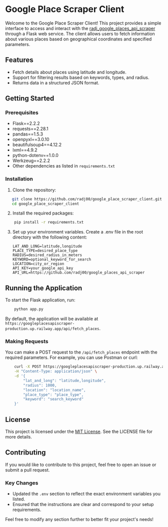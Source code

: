 # Google Place Scraper Client

Welcome to the Google Place Scraper Client! This project provides a simple interface to access and interact with the [radj_google_places_api_scraper](https://github.com/radj00/google_places_api_scraper) through a Flask web service. The client allows users to fetch information about various places based on geographical coordinates and specified parameters.

## Features

- Fetch details about places using latitude and longitude.
- Support for filtering results based on keywords, types, and radius.
- Returns data in a structured JSON format.

## Getting Started

### Prerequisites

- Flask==2.2.2
- requests==2.28.1
- pandas==1.5.3
- openpyxl==3.0.10
- beautifulsoup4==4.12.2
- lxml==4.9.2
- python-dotenv==1.0.0
- Werkzeug==2.2.2
- Other dependencies as listed in `requirements.txt`

### Installation

1. Clone the repository:

```bash
   git clone https://github.com/radj00/google_place_scraper_client.git
   cd google_place_scraper_client
```

2. Install the required packages:

```bash
    pip install -r requirements.txt
```

3. Set up your environment variables. Create a .env file in the root directory with the following content:

    ```
    LAT_AND_LONG=latitude,longitude
    PLACE_TYPE=desired_place_type
    RADIUS=desired_radius_in_meters
    KEYWORD=optional_keyword_for_search
    LOCATION=city_or_region
    API_KEY=your_google_api_key
    API_URL=https://github.com/radj00/google_places_api_scraper
    ```

## Running the Application
To start the Flask application, run:

```bash
    python app.py
```

By default, the application will be available at `https://googleplacesapiscraper-production.up.railway.app/api/fetch_places`.

### Making Requests

You can make a POST request to the `/api/fetch_places` endpoint with the required parameters. For example, you can use Postman or curl:

```bash
    curl -X POST https://googleplacesapiscraper-production.up.railway.app/api/fetch_places/api/fetch_places \
    -H "Content-Type: application/json" \
    -d '{
        "lat_and_long": "latitude,longitude",
        "radius": 1000,
        "location": "location_name",
        "place_type": "place_type",
        "keyword": "search_keyword"
    }'
```

## License
This project is licensed under the [MIT License](https://opensource.org/licenses/MIT). See the LICENSE file for more details.

## Contributing
If you would like to contribute to this project, feel free to open an issue or submit a pull request.

### Key Changes
- Updated the `.env` section to reflect the exact environment variables you listed.
- Ensured that the instructions are clear and correspond to your setup requirements.

Feel free to modify any section further to better fit your project's needs!
